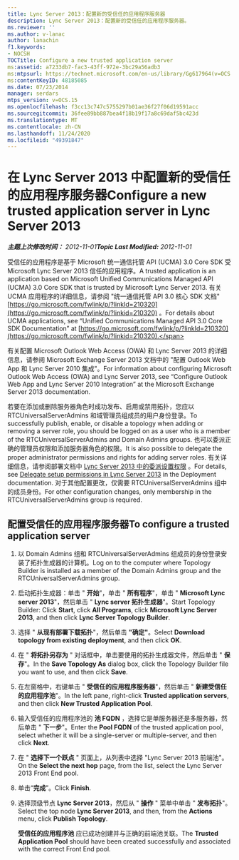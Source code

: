 ```yaml
---
title: Lync Server 2013：配置新的受信任的应用程序服务器
description: Lync Server 2013：配置新的受信任的应用程序服务器。
ms.reviewer: ''
ms.author: v-lanac
author: lanachin
f1.keywords:
- NOCSH
TOCTitle: Configure a new trusted application server
ms:assetid: a7233db7-fac3-43ff-972e-3bc29a56adb3
ms:mtpsurl: https://technet.microsoft.com/en-us/library/Gg617964(v=OCS.15)
ms:contentKeyID: 48185085
ms.date: 07/23/2014
manager: serdars
mtps_version: v=OCS.15
ms.openlocfilehash: f3cc13c747c5755297b01ae36f27f06d19591acc
ms.sourcegitcommit: 36fee89bb887bea4f18b19f17a8c69daf5bc423d
ms.translationtype: MT
ms.contentlocale: zh-CN
ms.lasthandoff: 11/24/2020
ms.locfileid: "49391847"
---
```

# <a name="configure-a-new-trusted-application-server-in-lync-server-2013"></a><span data-ttu-id="69c89-103">在 Lync Server 2013 中配置新的受信任的应用程序服务器</span><span class="sxs-lookup"><span data-stu-id="69c89-103">Configure a new trusted application server in Lync Server 2013</span></span>

<div data-xmlns="http://www.w3.org/1999/xhtml">

<div class="topic" data-xmlns="http://www.w3.org/1999/xhtml" data-msxsl="urn:schemas-microsoft-com:xslt" data-cs="https://msdn.microsoft.com/">

<div data-asp="https://msdn2.microsoft.com/asp">



</div>

<div id="mainSection">

<div id="mainBody"><span data-ttu-id="69c89-104">

<span> </span></span><span class="sxs-lookup"><span data-stu-id="69c89-104">

<span> </span></span></span>

<span data-ttu-id="69c89-105">_**主题上次修改时间：** 2012-11-01_</span><span class="sxs-lookup"><span data-stu-id="69c89-105">_**Topic Last Modified:** 2012-11-01_</span></span>

<span data-ttu-id="69c89-106">受信任的应用程序是基于 Microsoft 统一通信托管 API (UCMA) 3.0 Core SDK 受 Microsoft Lync Server 2013 信任的应用程序。</span><span class="sxs-lookup"><span data-stu-id="69c89-106">A trusted application is an application based on Microsoft Unified Communications Managed API (UCMA) 3.0 Core SDK that is trusted by Microsoft Lync Server 2013.</span></span> <span data-ttu-id="69c89-107">有关 UCMA 应用程序的详细信息，请参阅 "统一通信托管 API 3.0 核心 SDK 文档" [https://go.microsoft.com/fwlink/p/?linkId=210320](https://go.microsoft.com/fwlink/p/?linkid=210320) 。</span><span class="sxs-lookup"><span data-stu-id="69c89-107">For details about UCMA applications, see “Unified Communications Managed API 3.0 Core SDK Documentation” at [https://go.microsoft.com/fwlink/p/?linkId=210320](https://go.microsoft.com/fwlink/p/?linkid=210320).</span></span>

<span data-ttu-id="69c89-108">有关配置 Microsoft Outlook Web Access (OWA) 和 Lync Server 2013 的详细信息，请参阅 Microsoft Exchange Server 2013 文档中的 "配置 Outlook Web App 和 Lync Server 2010 集成"。</span><span class="sxs-lookup"><span data-stu-id="69c89-108">For information about configuring Microsoft Outlook Web Access (OWA) and Lync Server 2013, see “Configure Outlook Web App and Lync Server 2010 Integration” at the Microsoft Exchange Server 2013 documentation.</span></span>

<span data-ttu-id="69c89-109">若要在添加或删除服务器角色时成功发布、启用或禁用拓扑，您应以 RTCUniversalServerAdmins 和域管理员组成员的用户身份登录。</span><span class="sxs-lookup"><span data-stu-id="69c89-109">To successfully publish, enable, or disable a topology when adding or removing a server role, you should be logged on as a user who is a member of the RTCUniversalServerAdmins and Domain Admins groups.</span></span> <span data-ttu-id="69c89-110">也可以委派正确的管理员权限和添加服务器角色的权限。</span><span class="sxs-lookup"><span data-stu-id="69c89-110">It is also possible to delegate the proper administrator permissions and rights for adding server roles.</span></span> <span data-ttu-id="69c89-111">有关详细信息，请参阅部署文档中 [Lync Server 2013 中的委派设置权限](lync-server-2013-delegate-setup-permissions.md) 。</span><span class="sxs-lookup"><span data-stu-id="69c89-111">For details, see [Delegate setup permissions in Lync Server 2013](lync-server-2013-delegate-setup-permissions.md) in the Deployment documentation.</span></span> <span data-ttu-id="69c89-112">对于其他配置更改，仅需要 RTCUniversalServerAdmins 组中的成员身份。</span><span class="sxs-lookup"><span data-stu-id="69c89-112">For other configuration changes, only membership in the RTCUniversalServerAdmins group is required.</span></span>

<div>

## <a name="to-configure-a-trusted-application-server"></a><span data-ttu-id="69c89-113">配置受信任的应用程序服务器</span><span class="sxs-lookup"><span data-stu-id="69c89-113">To configure a trusted application server</span></span>

1.  <span data-ttu-id="69c89-114">以 Domain Admins 组和 RTCUniversalServerAdmins 组成员的身份登录安装了拓扑生成器的计算机。</span><span class="sxs-lookup"><span data-stu-id="69c89-114">Log on to the computer where Topology Builder is installed as a member of the Domain Admins group and the RTCUniversalServerAdmins group.</span></span>

2.  <span data-ttu-id="69c89-115">启动拓扑生成器：单击 " **开始**"，单击 " **所有程序**"，单击 " **Microsoft Lync server 2013**"，然后单击 " **Lync server 拓扑生成器**"。</span><span class="sxs-lookup"><span data-stu-id="69c89-115">Start Topology Builder: Click **Start**, click **All Programs**, click **Microsoft Lync Server 2013**, and then click **Lync Server Topology Builder**.</span></span>

3.  <span data-ttu-id="69c89-116">选择 " **从现有部署下载拓扑**"，然后单击 **"确定"**。</span><span class="sxs-lookup"><span data-stu-id="69c89-116">Select **Download topology from existing deployment**, and then click **OK**.</span></span>

4.  <span data-ttu-id="69c89-117">在 " **将拓扑另存为** " 对话框中，单击要使用的拓扑生成器文件，然后单击 " **保存**"。</span><span class="sxs-lookup"><span data-stu-id="69c89-117">In the **Save Topology As** dialog box, click the Topology Builder file you want to use, and then click **Save**.</span></span>

5.  <span data-ttu-id="69c89-118">在左窗格中，右键单击 " **受信任的应用程序服务器**"，然后单击 " **新建受信任的应用程序池**"。</span><span class="sxs-lookup"><span data-stu-id="69c89-118">In the left pane, right-click **Trusted application servers**, and then click **New Trusted Application Pool**.</span></span>

6.  <span data-ttu-id="69c89-119">输入受信任的应用程序池的 **池 FQDN** ，选择它是单服务器还是多服务器，然后单击 " **下一步**"。</span><span class="sxs-lookup"><span data-stu-id="69c89-119">Enter the **Pool FQDN** of the trusted application pool, select whether it will be a single-server or multiple-server, and then click **Next**.</span></span>

7.  <span data-ttu-id="69c89-120">在 " **选择下一个跃点** " 页面上，从列表中选择 "Lync Server 2013 前端池"。</span><span class="sxs-lookup"><span data-stu-id="69c89-120">On the **Select the next hop** page, from the list, select the Lync Server 2013 Front End pool.</span></span>

8.  <span data-ttu-id="69c89-121">单击“**完成**”。</span><span class="sxs-lookup"><span data-stu-id="69c89-121">Click **Finish**.</span></span>

9.  <span data-ttu-id="69c89-122">选择顶级节点 **Lync Server 2013**，然后从 " **操作** " 菜单中单击 " **发布拓扑**"。</span><span class="sxs-lookup"><span data-stu-id="69c89-122">Select the top node **Lync Server 2013**, and then, from the **Actions** menu, click **Publish Topology**.</span></span>
    
    <span data-ttu-id="69c89-123">**受信任的应用程序池** 应已成功创建并与正确的前端池关联。</span><span class="sxs-lookup"><span data-stu-id="69c89-123">The **Trusted Application Pool** should have been created successfully and associated with the correct Front End pool.</span></span>

<span data-ttu-id="69c89-124"></div>

</div>

<span> </span>

</div>

</div>

</span><span class="sxs-lookup"><span data-stu-id="69c89-124"></div>

</div>

<span> </span>

</div>

</div>

</span></span></div>

